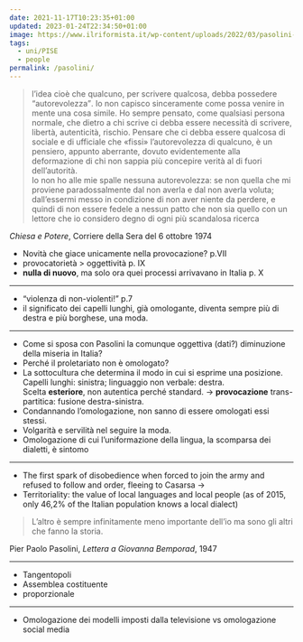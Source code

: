 ```yaml
---
date: 2021-11-17T10:23:35+01:00
updated: 2023-01-24T22:34:50+01:00
image: https://www.ilriformista.it/wp-content/uploads/2022/03/pasolini-calcio-solo-900x600.jpeg
tags:
  - uni/PISE
  - people
permalink: /pasolini/
---
```

> l’idea cioè che qualcuno, per scrivere qualcosa, debba possedere <q>autorevolezza</q>. Io non capisco sinceramente come possa venire in mente una cosa simile. Ho sempre pensato, come qualsiasi persona normale, che dietro a chi scrive ci debba essere necessità di scrivere, libertà, autenticità, rischio. Pensare che ci debba essere qualcosa di sociale e di ufficiale che «fissi» l’autorevolezza di qualcuno, è un pensiero, appunto aberrante, dovuto evidentemente alla deformazione di chi non sappia più concepire verità al di fuori dell’autorità.  
> Io non ho alle mie spalle nessuna autorevolezza: se non quella che mi proviene paradossalmente dal non averla e dal non averla voluta; dall’essermi messo in condizione di non aver niente da perdere, e quindi di non essere fedele a nessun patto che non sia quello con un lettore che io considero degno di ogni più scandalosa ricerca

<p class='cite'><cite>Chiesa e Potere</cite>, Corriere della Sera del <time datetime='1974-10-06'>6 ottobre 1974</time></p>

- Novità che giace unicamente nella provocazione? p.VII
- provocatorietà > oggettività p. IX
- **nulla di nuovo**, ma solo ora quei processi arrivavano in Italia p. X

---

- <q>violenza di non-violenti!</q> p.7
- il significato dei capelli lunghi, già omologante, diventa sempre più di destra e più borghese, una moda.

---

- Come si sposa con Pasolini la comunque oggettiva (dati?) diminuzione della miseria in Italia?
- Perché il proletariato non è omologato?
- La sottocultura che determina il modo in cui si esprime una posizione. Capelli lunghi: sinistra; linguaggio non verbale: destra.  
Scelta **esteriore**, non autentica perché standard. -> **provocazione** trans-partitica: fusione destra-sinistra.
- Condannando l’omologazione, non sanno di essere omologati essi stessi.
- Volgarità e servilità nel seguire la moda.
- Omologazione di cui l’uniformazione della lingua, la scomparsa dei dialetti, è sintomo

---

- The first spark of disobedience when forced to join the army and refused to follow and order, fleeing to Casarsa →
- Territoriality: the value of local languages and local people (as of 2015, only 46,2% of the Italian population knows a local dialect)

> L’altro è sempre infinitamente meno importante dell’io ma sono gli altri che fanno la storia.

<p class='cite'>Pier Paolo Pasolini, <cite>Lettera a Giovanna Bemporad</cite>, 1947</p>

---

- Tangentopoli
- Assemblea costituente
- proporzionale

---

- Omologazione dei modelli imposti dalla televisione vs omologazione social media

